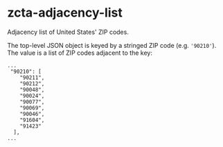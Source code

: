 # zcta-adjacency-list
Adjacency list of United States' ZIP codes.

The top-level JSON object is keyed by a stringed ZIP code (e.g. `'90210'`). The value is a list of ZIP codes adjacent to the key:

```
...
 "90210": [
    "90211",
    "90212",
    "90048",
    "90024",
    "90077",
    "90069",
    "90046",
    "91604",
    "91423"
  ],
...
```
